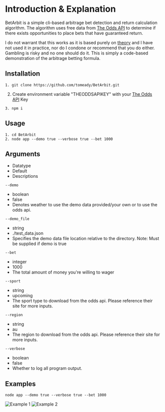 # Introduction & Explanation

BetArbit is a simple cli-based arbitrage bet detection and return calculation algorithm. The algorithm uses free data from [The Odds API](https://the-odds-api.com/) to determine if there exists opportunities to place bets that have guaranteed return.

I do not warrant that this works as it is based purely on [theory](http://www.aussportsbetting.com/guide/sports-betting-arbitrage/) and I have not used it in practice, nor do I condone or recommend that you do either. Gambling is risky and no one should do it. This is simply a code-based demonstration of the arbitrage betting formula.

## Installation

```
1. git clone https://github.com/tomeady/BetArbit.git
```
2. Create environment variable "THEODDSAPIKEY" with your [The Odds API](https://the-odds-api.com/) Key
```
3. npm i
```

## Usage

```
1. cd BetArbit
2. node app --demo true --verbose true --bet 1000
```

## Arguments

- Datatype
- Default
- Descriptions

```
--demo 
```
- boolean
- false
- Denotes weather to use the demo data provided/your own or to use the odds api.


```
--demo_file 
```
- string 
- ./test_data.json
- Specifies the demo data file location relative to the directory. Note: Must be supplied if demo is true


```
--bet 
```
- integer
- 1000
- The total amount of money you're willing to wager


```
--sport 
```
- string
- upcoming
- The sport type to download from the odds api. Please reference their site for more inputs.


```
--region 
```
- string
- au
- The region to download from the odds api. Please reference their site for more inputs.


```
--verbose 
```
- boolean
- false
- Whether to log all program output.

## Examples

```
node app --demo true --verbose true --bet 1000
```

![Example 1](https://polarhcms.com/api/v1/media/object/478/1610528541280_Screenshot%202021-01-13%20200103.png)
![Example 2](https://polarhcms.com/api/v1/media/object/478/1610528541622_Screenshot%202021-01-13%20200121.png)
